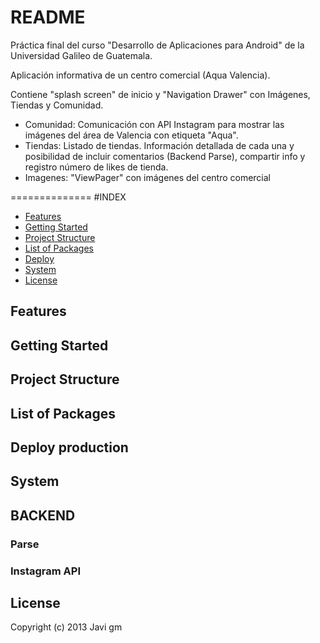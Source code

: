 README
==============

Práctica final del curso "Desarrollo de Aplicaciones para Android" de la Universidad Galileo de Guatemala.

Aplicación informativa de un centro comercial (Aqua Valencia).

Contiene "splash screen" de inicio y "Navigation Drawer" con Imágenes, Tiendas y Comunidad.

- Comunidad: Comunicación con API Instagram para mostrar las imágenes del área de Valencia con etiqueta "Aqua".
- Tiendas: Listado de tiendas. Información detallada de cada una y posibilidad de incluir comentarios (Backend Parse), compartir info y registro número de likes de tienda. 
- Imagenes: "ViewPager" con imágenes del centro comercial


==============
#INDEX

- [Features](#features)
- [Getting Started](#getting-started)
- [Project Structure](#project-structure)
- [List of Packages](#list-of-packages)
- [Deploy](#deploy-production)
- [System](#system)
- [License](#license)

Features
--------

Getting Started
---------------

Project Structure
-----------------

List of Packages
----------------

Deploy production
--------

System
--------------
## BACKEND
### Parse

### Instagram API


License
-------

Copyright (c) 2013 Javi gm
